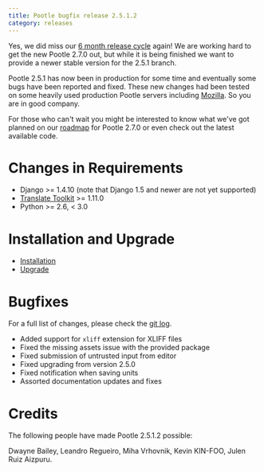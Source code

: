 ```yaml
---
title: Pootle bugfix release 2.5.1.2
category: releases
---
```


Yes, we did miss our [6 month release
cycle](http://docs.translatehouse.org/projects/pootle/en/latest/developers/release.html#principles)
again! We are working hard to get the new Pootle 2.7.0 out, but while it is
being finished we want to provide a newer stable version for the 2.5.1 branch.

Pootle 2.5.1 has now been in production for some time and eventually some bugs
have been reported and fixed. These new changes had been tested on some heavily
used production Pootle servers including
[Mozilla](http://mozilla.locamotion.org/). So you are in good company.

For those who can't wait you might be interested to know what we've got planned
on our
[roadmap](http://docs.translatehouse.org/projects/pootle/en/latest/developers/roadmap.html)
for Pootle 2.7.0 or even check out the latest available code.


Changes in Requirements
=======================

- Django >= 1.4.10 (note that Django 1.5 and newer are not yet supported)
- [Translate Toolkit](http://toolkit.translatehouse.org/download.html) >= 1.11.0
- Python >= 2.6, < 3.0


Installation and Upgrade
========================

- [Installation](http://docs.translatehouse.org/projects/pootle/en/stable-2.5.1/server/installation.html)
- [Upgrade](http://docs.translatehouse.org/projects/pootle/en/stable-2.5.1/server/upgrading.html)


Bugfixes
========

For a full list of changes, please check the [git log](https://github.com/translate/pootle/compare/2.5.1...2.5.1.2).

- Added support for `xliff` extension for XLIFF files
- Fixed the missing assets issue with the provided package
- Fixed submission of untrusted input from editor
- Fixed upgrading from version 2.5.0
- Fixed notification when saving units
- Assorted documentation updates and fixes


Credits
=======
The following people have made Pootle 2.5.1.2 possible:

Dwayne Bailey, Leandro Regueiro, Miha Vrhovnik, Kevin KIN-FOO, Julen Ruiz
Aizpuru.
